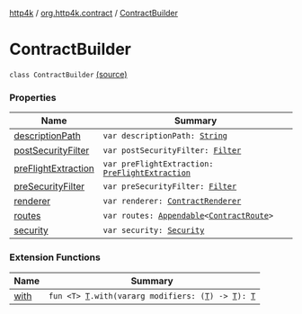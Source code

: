 [http4k](../../index.md) / [org.http4k.contract](../index.md) / [ContractBuilder](./index.md)

# ContractBuilder

`class ContractBuilder` [(source)](https://github.com/http4k/http4k/blob/master/http4k-contract/src/main/kotlin/org/http4k/contract/extensions.kt#L19)

### Properties

| Name | Summary |
|---|---|
| [descriptionPath](description-path.md) | `var descriptionPath: `[`String`](https://kotlinlang.org/api/latest/jvm/stdlib/kotlin/-string/index.html) |
| [postSecurityFilter](post-security-filter.md) | `var postSecurityFilter: `[`Filter`](../../org.http4k.core/-filter/index.md) |
| [preFlightExtraction](pre-flight-extraction.md) | `var preFlightExtraction: `[`PreFlightExtraction`](../-pre-flight-extraction/index.md) |
| [preSecurityFilter](pre-security-filter.md) | `var preSecurityFilter: `[`Filter`](../../org.http4k.core/-filter/index.md) |
| [renderer](renderer.md) | `var renderer: `[`ContractRenderer`](../-contract-renderer/index.md) |
| [routes](routes.md) | `var routes: `[`Appendable`](../../org.http4k.util/-appendable/index.md)`<`[`ContractRoute`](../-contract-route/index.md)`>` |
| [security](security.md) | `var security: `[`Security`](../../org.http4k.contract.security/-security/index.md) |

### Extension Functions

| Name | Summary |
|---|---|
| [with](../../org.http4k.core/with.md) | `fun <T> `[`T`](../../org.http4k.core/with.md#T)`.with(vararg modifiers: (`[`T`](../../org.http4k.core/with.md#T)`) -> `[`T`](../../org.http4k.core/with.md#T)`): `[`T`](../../org.http4k.core/with.md#T) |
